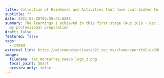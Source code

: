```yaml
---
title: Collection of Evidences and Activities that have contributed to My Development
subtitle: ""
date: 2021-02-20T03:58:45.024Z
summary: The learnings I achieved in this first stage (Aug 2019 - Dec 2020) of
  my professional preparation
draft: false
featured: false
tags:
  - ITESM
external_link: https://miscompetenciastec21.tec.mx/elumen/portfolio/K9krQbCe0nU2lbE
image:
  filename: tec_monterrey_nuevo_logo_2.png
  focal_point: Smart
  preview_only: false
---
```

